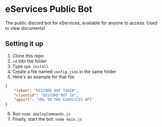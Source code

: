 # eServices Public Bot
The public discord bot for eServices, available for anyone to access. Used to view documents!

## Setting it up
1. Clone this repo
2. `cd` into the folder
3. Type `npm install`
4. Create a file named `config.json` in the same folder
5. Here's an example for that file:
```json
{
    "token": "DISCORD BOT TOKEN",
    "clientid": "DISCORD BOT ID",
    "apiurl": "URL TO THE ESERVICES API"
}
```
6. Run `node deployCommands.js`
7. Finally, start the bot: `node main.js`